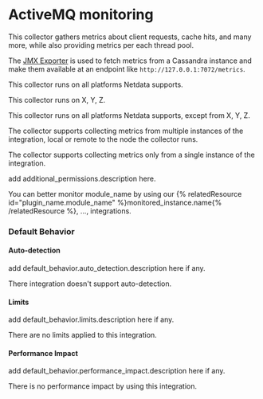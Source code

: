 # ActiveMQ monitoring

<!-- Costa said he doesn't want ## Overview here, but further below there has to be a level 3 heading, because making them level 2 headings would not make sense. If you think it is necessary to follow markdwon heirarchy, add ## Overview here-->

This collector gathers metrics about client requests, cache hits, and many more, while also providing metrics per each thread pool.

The [JMX Exporter](https://github.com/prometheus/jmx_exporter) is used to fetch metrics from a Cassandra instance and make them available at an endpoint like `http://127.0.0.1:7072/metrics`.

<!-- supported platforms 
Here, if any of the two arrays are populated, we should mention only that.
For example, if both are empty:
-->
This collector runs on all platforms Netdata supports.
<!-- if the include array is populated -->
This collector runs on X, Y, Z.
<!-- if the exclude array is populated -->
This collector runs on all platforms Netdata supports, except from X, Y, Z.

<!-- multi instance 
again, if true:-->
The collector supports collecting metrics from multiple instances of the integration, local or remote to the node the collector runs.

<!-- if it is false -->
The collector supports collecting metrics only from a single instance of the integration.

<!-- additional_permissions -->
add additional_permissions.description here.

<!-- related resources -> integrations -> list 
Here we want to have a small teaser of related stuff.

The list contains plugin name and module name, so the idea is to be able to go into that yaml, and pull out the monitored_instance.name, and wrap it in a link like {% relatedResource id="plugin_name.module_name" %}monitored_instance.name{% /relatedResource %} and then hopefully FE will be able to do the linking, Learn and Website will need some logic to function.-->

You can better monitor module_name by using our {% relatedResource id="plugin_name.module_name" %}monitored_instance.name{% /relatedResource %}, ..., integrations.

### Default Behavior

<!-- auto detection section -->
#### Auto-detection

add default_behavior.auto_detection.description here if any.

<!-- if empty, use a message like -->
There integration doesn't support auto-detection.

<!-- limits section -->
#### Limits

add default_behavior.limits.description here if any.

<!-- if empty, use a message like -->
There are no limits applied to this integration.

<!-- performance impact section -->
#### Performance Impact

add default_behavior.performance_impact.description here if any.

<!-- if empty, use a message like -->
There is no performance impact by using this integration.
